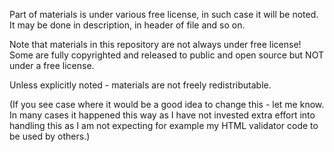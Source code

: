 Part of materials is under various free license, in such case it will be noted. It may be done in description, in header of file and so on.

Note that materials in this repository are not always under free license! Some are fully copyrighted and released to public and open source but NOT under a free license.

Unless explicitly noted - materials are not freely redistributable.

(If you see case where it would be a good idea to change this - let me know. In many cases it happened this way as I have not invested extra effort into handling this as I am not expecting for example my HTML validator code to be used by others.)